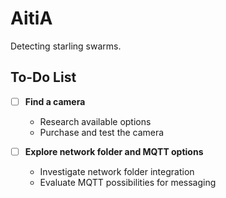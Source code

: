 # AitiA

Detecting starling swarms.

## To-Do List

- [ ] **Find a camera**
  - Research available options
  - Purchase and test the camera

- [ ] **Explore network folder and MQTT options**
  - Investigate network folder integration
  - Evaluate MQTT possibilities for messaging

